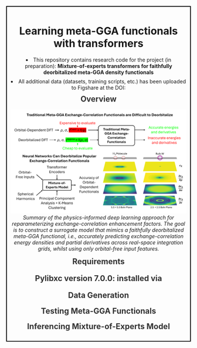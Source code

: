 <div style="border: 2px solid #000; padding: 10px; margin-bottom: 20px;">
  <h1 align="center">Learning meta-GGA functionals with transformers</h1>

  <ul style="list-style-position: inside; text-align: center; padding: 0; margin: 10px 0;">
    <li style="margin-bottom: 8px;">
      This repository contains research code for the project (in preparation): 
      <strong>Mixture-of-experts transformers for faithfully deorbitalized meta-GGA density functionals</strong>
    </li>
    <li>
      All additional data (datasets, training scripts, etc.) has been uploaded to Figshare at the DOI:
    </li>
  </ul>

  <h2 align="center" style="margin-top: 10px; color: #333;">
  Overview
  </h2>
  <p align="center">
    <img src="Meta-GGA-overview.png" width="800" />
    <br>
    <em>Summary of the physics-informed deep learning approach for reparameterizing exchange-correlation enhancement factors. The goal is to construct a surrogate model that mimics a faithfully deorbitalized meta-GGA functional, i.e., accurately predicting exchange-correlation energy densities and partial derivatives across real-space integration grids, whilst using only orbital-free input features.</em>
  </p>

  <h2 align="center" style="margin-top: 10px; color: #333;">
  Requirements
    <p align="center">
    Pylibxc version 7.0.0: installed via <conda install conda-forge::pylibxc>
    </p>
  </h2>

  <h2 align="center" style="margin-top: 10px; color: #333;">
  Data Generation
  </h2>

  <h2 align="center" style="margin-top: 10px; color: #333;">
  Testing Meta-GGA Functionals
  </h2>

  <h2 align="center" style="margin-top: 10px; color: #333;">
  Inferencing Mixture-of-Experts Model
  </h2>
  
</div>
